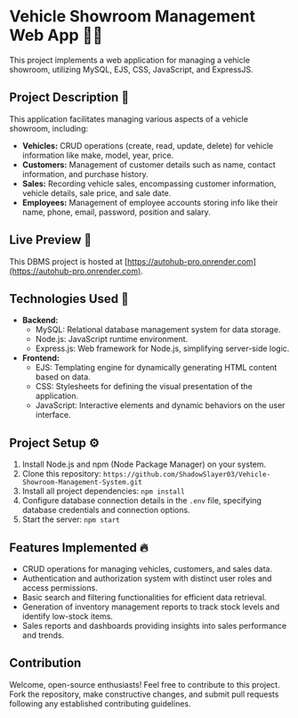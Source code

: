 # Vehicle Showroom Management Web App 🚗📝

This project implements a web application for managing a vehicle showroom, utilizing MySQL, EJS, CSS, JavaScript, and ExpressJS.

## Project Description 📝

This application facilitates managing various aspects of a vehicle showroom, including:

* **Vehicles:** CRUD operations (create, read, update, delete) for vehicle information like make, model, year, price.
* **Customers:** Management of customer details such as name, contact information, and purchase history.
* **Sales:** Recording vehicle sales, encompassing customer information, vehicle details, sale price, and sale date.
* **Employees:** Management of employee accounts storing info like their name, phone, email, password, position and salary.

## Live Preview 🌟
This DBMS project is hosted at [https://autohub-pro.onrender.com](https://autohub-pro.onrender.com).

## Technologies Used 🚀

* **Backend:**
    * MySQL: Relational database management system for data storage.
    * Node.js: JavaScript runtime environment.
    * Express.js: Web framework for Node.js, simplifying server-side logic.
* **Frontend:**
    * EJS: Templating engine for dynamically generating HTML content based on data.
    * CSS: Stylesheets for defining the visual presentation of the application.
    * JavaScript: Interactive elements and dynamic behaviors on the user interface.

## Project Setup ⚙️

1. Install Node.js and npm (Node Package Manager) on your system.
2. Clone this repository: `https://github.com/ShadowSlayer03/Vehicle-Showroom-Management-System.git`
3. Install all project dependencies: `npm install`
4. Configure database connection details in the `.env` file, specifying database credentials and connection options.
5. Start the server: `npm start`

## Features Implemented 🔥

* CRUD operations for managing vehicles, customers, and sales data.
* Authentication and authorization system with distinct user roles and access permissions.
* Basic search and filtering functionalities for efficient data retrieval.
* Generation of inventory management reports to track stock levels and identify low-stock items.
* Sales reports and dashboards providing insights into sales performance and trends.

## Contribution

Welcome, open-source enthusiasts! Feel free to contribute to this project. Fork the repository, make constructive changes, and submit pull requests following any established contributing guidelines.


